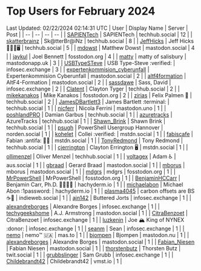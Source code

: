 # Top Users for February 2024
Last Updated: 02/22/2024 02:14:31 UTC
| User | Display Name | Server | Post |
| -- | -- | -- | -- |
| [SAPIENTech](https://techhub.social/@SAPIENTech) | SAPIENTech | techhub.social | 12 |
| [skatterbrainz](https://techhub.social/@skatterbrainz) | Sk@tterBr@iNz | techhub.social | 8 |
| [JeffHicks](https://techhub.social/@JeffHicks) | Jeff Hicks 🐶🎼🍷🖥️ | techhub.social | 5 |
| [mdowst](https://mastodon.social/@mdowst) | Matthew Dowst | mastodon.social | 4 |
| [jaykul](https://fosstodon.org/@jaykul) | Joel Bennett | fosstodon.org | 4 |
| [matty](https://mastodonapp.uk/@matty) | matty of salisbury | mastodonapp.uk | 3 |
| [USBTypeSTeve](https://infosec.exchange/@USBTypeSTeve) | USB Type-Steve :verified: | infosec.exchange | 3 |
| [expertenkommision_cyberunfall](https://mastodon.social/@expertenkommision_cyberunfall) | Expertenkommision Cyberunfall | mastodon.social | 2 |
| [altf4formation](https://mastodon.social/@altf4formation) | AltF4-Formation | mastodon.social | 2 |
| [sassdawe](https://infosec.exchange/@sassdawe) | Sass, David | infosec.exchange | 2 |
| [Clatent](https://techhub.social/@Clatent) | Clayton Tyger | techhub.social | 2 |
| [mikekanakos](https://fosstodon.org/@mikekanakos) | Mike Kanakos | fosstodon.org | 2 |
| [zirias](https://techhub.social/@zirias) | Felix Palmen 📯 | techhub.social | 2 |
| [JamesDBartlett3](https://techhub.social/@JamesDBartlett3) | James Bartlett :terminal: | techhub.social | 1 |
| [nicferr](https://mastodon.uno/@nicferr) | Nicola Ferrini | mastodon.uno | 1 |
| [poshlandPRO](https://techhub.social/@poshlandPRO) | Damian Garbus | techhub.social | 1 |
| [azuretracks](https://techhub.social/@azuretracks) | AzureTracks | techhub.social | 1 |
| [Shawn_Brink](https://techhub.social/@Shawn_Brink) | Shawn Brink | techhub.social | 1 |
| [psugh](https://norden.social/@psugh) | PowerShell Usergroup Hannover | norden.social | 1 |
| [kohelet](https://mstdn.social/@kohelet) | Collei :verified: | mstdn.social | 1 |
| [fabiscafe](https://mstdn.social/@fabiscafe) | Fabian :antifa: 🏳️‍🌈 | mstdn.social | 1 |
| [TonyRedmond](https://techhub.social/@TonyRedmond) | Tony Redmond | techhub.social | 1 |
| [cjerrington](https://mstdn.social/@cjerrington) | Clayton Errington 🖥️ | mstdn.social | 1 |
| [ollimenzel](https://techhub.social/@ollimenzel) | Oliver Menzel | techhub.social | 1 |
| [voltagex](https://aus.social/@voltagex) | Adam ♿ | aus.social | 1 |
| [gbraad](https://mastodon.social/@gbraad) | Gerard Braad | mastodon.social | 1 |
| [mborus](https://mastodon.social/@mborus) | mborus | mastodon.social | 1 |
| [mdgrs](https://fosstodon.org/@mdgrs) | mdgrs | fosstodon.org | 1 |
| [MrPowerShell](https://fosstodon.org/@MrPowerShell) | MrPowerShell | fosstodon.org | 1 |
| [BenjaminHCCarr](https://hachyderm.io/@BenjaminHCCarr) | Benjamin Carr, Ph.D. 👨🏻‍💻🧬 | hachyderm.io | 1 |
| [michaelabon](https://hachyderm.io/@michaelabon) | Michael Abon :1password: | hachyderm.io | 1 |
| [plasma4045](https://indieweb.social/@plasma4045) | carbon offsets are BS ☕️🥬 | indieweb.social | 1 |
| [ajn142](https://infosec.exchange/@ajn142) | Buttered Jorts | infosec.exchange | 1 |
| [alexandreborges](https://infosec.exchange/@alexandreborges) | Alexandre Borges | infosec.exchange | 1 |
| [techygeekshome](https://mastodon.social/@techygeekshome) | A.J. Armstrong | mastodon.social | 1 |
| [CitraBenzoet](https://infosec.exchange/@CitraBenzoet) | CitraBenzoet | infosec.exchange | 1 |
| [luzkenin](https://infosec.exchange/@luzkenin) | Joe 🏔️ King of NYNEX :donor: | infosec.exchange | 1 |
| [seanm](https://infosec.exchange/@seanm) | Sean | infosec.exchange | 1 |
| [nemo](https://mas.to/@nemo) | nemo™ 🇺🇦 | mas.to | 1 |
| [bjompen](https://mastodon.nu/@bjompen) | Bjompen | mastodon.nu | 1 |
| [alexandreborges](https://mastodon.social/@alexandreborges) | Alexandre Borges | mastodon.social | 1 |
| [Fabian_Niesen](https://mastodon.social/@Fabian_Niesen) | Fabian Niesen | mastodon.social | 1 |
| [thorstenbutz](https://twit.social/@thorstenbutz) | Thorsten Butz | twit.social | 1 |
| [grubbslinger](https://infosec.exchange/@grubbslinger) | Sam Grubb | infosec.exchange | 1 |
| [Childebrandt42](https://vmst.io/@Childebrandt42) | Childebrandt42 | vmst.io | 1 |
